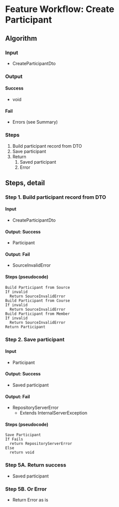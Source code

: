 # Feature Workflow: Create Participant

## Algorithm

### Input
- CreateParticipantDto

### Output

#### Success

- void

#### Fail

- Errors (see Summary)

### Steps

1. Build participant record from DTO
2. Save participant
3. Return
   1. Saved participant
   2. Error

## Steps, detail

### Step 1. Build participant record from DTO

#### Input
- CreateParticipantDto

#### Output: Success

- Participant

#### Output: Fail

- SourceInvalidError

#### Steps (pseudocode)

```
Build Participant from Source
If invalid
  Return SourceInvalidError
Build Participant from Course
If invalid
  Return SourceInvalidError
Build Participant from Member
If invalid
  Return SourceInvalidError
Return Participant
```

### Step 2. Save participant

#### Input
- Participant

#### Output: Success

- Saved participant

#### Output: Fail

- RepositoryServerError
  - Extends InternalServerException

#### Steps (pseudocode)

```
Save Participant
If Fails
  return RepositoryServerError
Else
  return void
```

### Step 5A. Return success

- Saved participant

### Step 5B. Or Error

- Return Error as is
